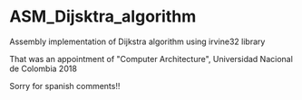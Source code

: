 # ASM_Dijsktra_algorithm
Assembly implementation of Dijkstra algorithm using irvine32 library


That was an appointment of "Computer Architecture", Universidad Nacional de Colombia 2018

Sorry for spanish comments!!

